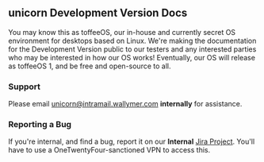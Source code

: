 ## unicorn Development Version Docs
You may know this as toffeeOS, our in-house and currently secret OS environment for desktops based on Linux. We're making the documentation for the Development Version public to our testers and any interested parties who may be interested in how our OS works! Eventually, our OS will release as toffeeOS 1, and be free and open-source to all.

### Support
Please email [unicorn@intramail.wallymer.com](mailto:unicorn@intramail.wallymer.com) **internally** for assistance.

### Reporting a Bug
If you're internal, and find a bug, report it on our **Internal** [Jira Project](https://jira.s.onetwentyfour.net/browse/UNI/). You'll have to use a OneTwentyFour-sanctioned VPN to access this.

